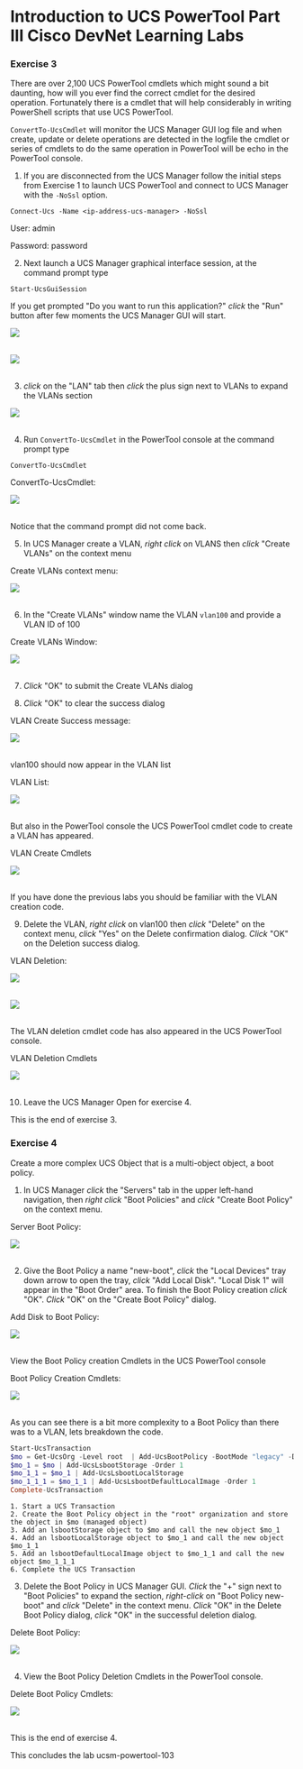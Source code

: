 # Introduction to UCS PowerTool Part III Cisco DevNet Learning Labs

### Exercise 3
There are over 2,100 UCS PowerTool cmdlets which might sound a bit daunting, how will you ever find the correct cmdlet for the desired operation. Fortunately there is a cmdlet that will help considerably in writing PowerShell scripts that use UCS PowerTool.

`ConvertTo-UcsCmdlet` will monitor the UCS Manager GUI log file and when create, update or delete operations are detected in the logfile the cmdlet or series of cmdlets to do the same operation in PowerTool will be echo in the PowerTool console.

  1. If you are disconnected from the UCS Manager follow the initial steps from Exercise 1 to launch UCS PowerTool and connect to UCS Manager with the `-NoSsl` option.

  `Connect-Ucs -Name <ip-address-ucs-manager> -NoSsl`

  User: admin

  Password: password

  2. Next launch a UCS Manager graphical interface session, at the command prompt type

  `Start-UcsGuiSession`

  If you get prompted "Do you want to run this application?" *click* the "Run" button after few moments the UCS Manager GUI will start.

  ![](/posts/files/ucsm-powertool-103/assets/images/ucsm-powertool-103-08.jpg)</br></br>

  ![](/posts/files/ucsm-powertool-103/assets/images/ucsm-powertool-103-09.jpg)</br></br>

  3. *click* on the "LAN" tab then *click* the plus sign next to VLANs to expand the VLANs section

  ![](/posts/files/ucsm-powertool-103/assets/images/ucsm-powertool-103-10.jpg)</br></br>

  4. Run `ConvertTo-UcsCmdlet` in the PowerTool console at the command prompt type

  `ConvertTo-UcsCmdlet`

  ConvertTo-UcsCmdlet:

  ![](/posts/files/ucsm-powertool-103/assets/images/ucsm-powertool-103-11.jpg)</br></br>

  Notice that the command prompt did not come back.

  5. In UCS Manager create a VLAN, *right click* on VLANS then *click* "Create VLANs" on the context menu

  Create VLANs context menu:

  ![](/posts/files/ucsm-powertool-103/assets/images/ucsm-powertool-103-12.jpg)</br></br>

  6. In the "Create VLANs" window name the VLAN `vlan100` and provide a VLAN ID of 100

  Create VLANs Window:

  ![](/posts/files/ucsm-powertool-103/assets/images/ucsm-powertool-103-13.jpg)</br></br>

  7. *Click* "OK" to submit the Create VLANs dialog

  8. *Click* "OK" to clear the success dialog

  VLAN Create Success message:

  ![](/posts/files/ucsm-powertool-103/assets/images/ucsm-powertool-103-14.jpg)</br></br>

  vlan100 should now appear in the VLAN list

  VLAN List:

  ![](/posts/files/ucsm-powertool-103/assets/images/ucsm-powertool-103-15.jpg)</br></br>

  But also in the PowerTool console the UCS PowerTool cmdlet code to create a VLAN has appeared.

  VLAN Create Cmdlets

  ![](/posts/files/ucsm-powertool-103/assets/images/ucsm-powertool-103-16.jpg)</br></br>

  If you have done the previous labs you should be familiar with the VLAN creation code.

  9. Delete the VLAN, *right click* on vlan100 then *click* "Delete" on the context menu, *click* "Yes" on the Delete confirmation dialog. *Click* "OK" on the Deletion success dialog.

  VLAN Deletion:

  ![](/posts/files/ucsm-powertool-103/assets/images/ucsm-powertool-103-17.jpg)</br></br>

  ![](/posts/files/ucsm-powertool-103/assets/images/ucsm-powertool-103-18.jpg)</br></br>

  The VLAN deletion cmdlet code has also appeared in the UCS PowerTool console.

  VLAN Deletion Cmdlets

  ![](/posts/files/ucsm-powertool-103/assets/images/ucsm-powertool-103-19.jpg)</br></br>

  10. Leave the UCS Manager Open for exercise 4.

  This is the end of exercise 3.

### Exercise 4
Create a more complex UCS Object that is a multi-object object, a boot policy.

  1. In UCS Manager *click* the "Servers" tab in the upper left-hand navigation, then *right click* "Boot Policies" and *click* "Create Boot Policy" on the context menu.

  Server Boot Policy:

  ![](/posts/files/ucsm-powertool-103/assets/images/ucsm-powertool-103-20.jpg)</br></br>

  2. Give the Boot Policy a name "new-boot", *click* the "Local Devices" tray down arrow to open the tray, *click* "Add Local Disk". "Local Disk 1" will appear in the "Boot Order" area. To finish the Boot Policy creation *click* "OK". *Click* "OK" on the "Create Boot Policy" dialog.

  Add Disk to Boot Policy:

  ![](/posts/files/ucsm-powertool-103/assets/images/ucsm-powertool-103-21.jpg)</br></br>

  View the Boot Policy creation Cmdlets in the UCS PowerTool console

  Boot Policy Creation Cmdlets:

  ![](/posts/files/ucsm-powertool-103/assets/images/ucsm-powertool-103-22.jpg)</br></br>

  As you can see there is a bit more complexity to a Boot Policy than there was to a VLAN, lets breakdown the code.

  ```PowerShell
  Start-UcsTransaction
  $mo = Get-UcsOrg -Level root  | Add-UcsBootPolicy -BootMode "legacy" -Descr "" -EnforceVnicName "yes" -Name "new-boot" -PolicyOwner "local" -RebootOnUpdate "no"
  $mo_1 = $mo | Add-UcsLsbootStorage -Order 1
  $mo_1_1 = $mo_1 | Add-UcsLsbootLocalStorage
  $mo_1_1_1 = $mo_1_1 | Add-UcsLsbootDefaultLocalImage -Order 1
  Complete-UcsTransaction
  ```
    1. Start a UCS Transaction
    2. Create the Boot Policy object in the "root" organization and store the object in $mo (managed object)
    3. Add an lsbootStorage object to $mo and call the new object $mo_1
    4. Add an lsbootLocalStorage object to $mo_1 and call the new object $mo_1_1
    5. Add an lsbootDefaultLocalImage object to $mo_1_1 and call the new object $mo_1_1_1
    6. Complete the UCS Transaction

  3. Delete the Boot Policy in UCS Manager GUI. *Click* the "+" sign next to "Boot Policies" to expand the section, *right-click* on "Boot Policy new-boot" and *click* "Delete" in the context menu. *Click* "OK" in the Delete Boot Policy dialog, *click* "OK" in the successful deletion dialog.

  Delete Boot Policy:

  ![](/posts/files/ucsm-powertool-103/assets/images/ucsm-powertool-103-23.jpg)</br></br>

  4. View the Boot Policy Deletion Cmdlets in the PowerTool console.

  Delete Boot Policy Cmdlets:

  ![](/posts/files/ucsm-powertool-103/assets/images/ucsm-powertool-103-24.jpg)</br></br>

  This is the end of exercise 4.

This concludes the lab ucsm-powertool-103

